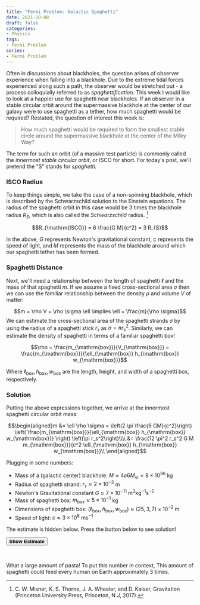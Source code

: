 ```yaml
---
title: "Fermi Problem: Galactic Spaghetti"
date: 2021-10-08
draft: false
categories:
- Physics
tags:
- Fermi Problem
series:
- Fermi Problem
---
```


Often in discussions about blackholes, the question arises of observer experience when falling into a blackhole. Due to
the extreme tidal forces experienced along such a path, the observer would be stretched out - a process colloquially
referred to as *spaghettification*. This week I would like to look at a happier use for spaghetti near blackholes.
If an observer in a stable circular orbit around the supermassive blackhole at the center of our galaxy were to use 
spaghetti as a tether, how much spaghetti would be required? Restated, the question of interest this week is:

> How much spaghetti would be required to form the smallest stable circle around the supermassive blackhole at the center of the Milky Way?

The term for such an orbit (of a massive test particle) is commonly called the *innermost stable circular orbit*, or ISCO
for short. For today's post, we'll pretend the "S" stands for *spaghetti*.


### ISCO Radius

To keep things simple, we take the case of a non-spinning blackhole, which is described by the Schwarzschild solution to
the Einstein equations. The radius of the spaghetti orbit in this case would be $3$ times the blackhole radius $R_S$,
which is also called the *Schwarzschild* radius. [^1]

$$R_{\mathrm{ISCO}} = 6 \frac{G M}{c^2} = 3 R_{S}$$

In the above, $G$ represents Newton's gravitational constant, $c$ represents the speed of light, and $M$ represents the
mass of the blackhole around which our spaghetti tether has been formed.

### Spaghetti Distance

Next, we'll need a relationship between the length of spaghetti $\ell$ and the mass of that spaghetti $m$. If we assume a fixed
cross-sectional area $\sigma$ then we can use the familiar relationship between the density $\rho$ and volume $V$ of matter:

$$m = \rho V = \rho \sigma \ell \implies \ell = \frac{m}{\rho \sigma}$$
We can estimate the cross-sectional area of the spaghetti strands $\sigma$ by using the radius of a spaghetti stick $r_s$
as $\sigma = \pi r_s^2$. Similarly, we can estimate the density of spaghetti in terms of a familiar spaghetti box!

$$\rho = \frac{m_{\mathrm{box}}}{V_{\mathrm{box}}} = \frac{m_{\mathrm{box}}}{\ell_{\mathrm{box}} h_{\mathrm{box}} w_{\mathrm{box}}}$$

Where $\ell_{\mathrm{box}}, h_{\mathrm{box}}, w_{\mathrm{box}}$ are the length, height, and width of a spaghetti box, respectively.


### Solution

Putting the above expressions together, we arrive at the innermost spaghetti circular orbit mass:

$$\begin{aligned}m &= \ell \rho \sigma = \left(2 \pi \frac{6 GM}{c^2}\right) \left( \frac{m_{\mathrm{box}}}{\ell_{\mathrm{box}} h_{\mathrm{box}} w_{\mathrm{box}}} \right) \left(\pi r_s^2\right)\\\\ &= \frac{12 \pi^2 r_s^2 G M m_{\mathrm{box}}}{c^2 \ell_{\mathrm{box}} h_{\mathrm{box}} w_{\mathrm{box}}}\\ \end{aligned}$$

Plugging in some numbers:

- Mass of a (galactic center) blackhole: $M \approx 4e6 M_{\odot} = 8 \times 10^{36}$ kg
- Radius of spaghetti strand: $r_s \approx 2 \times 10^{-3}$ m
- Newton's Gravitational constant $G \approx 7 \times 10^{-11} \mathrm{\ m^{3} kg^{-1} s^{-2}}$
- Mass of spaghetti box: $m_{\mathrm{box}} \approx 5 \times 10^{-1}$ kg
- Dimensions of spaghetti box: $(\ell_{\mathrm{box}}, h_{\mathrm{box}}, w_{\mathrm{box}}) \approx (25, 3, 7) \times 10^{-2}$ m
- Speed of light: $c \approx 3 \times 10^8\ \mathrm{ms^{-1}}$



The estimate is hidden below. Press the button below to see solution!

<button class="solution-button" onclick="getElementById('fermi-estimate').style.visibility='visible';"><b>Show
Estimate</b></button>

<p id="fermi-estimate" style="visibility: hidden;">2.8 * 10^9 kg</p>


What a large amount of pasta! To put this number in context, This amount of spaghetti could feed every human on Earth approximately $3$ times. 

[^1]: C. W. Misner, K. S. Thorne, J. A. Wheeler, and D. Kaiser, Gravitation (Princeton University Press, Princeton, N.J, 2017).
